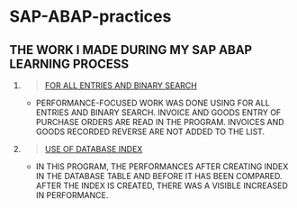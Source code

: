 # **SAP-ABAP-practices**
## THE WORK I MADE DURING MY SAP ABAP LEARNING PROCESS

1. >  [FOR ALL ENTRIES AND BINARY SEARCH](https://github.com/DogukanP/SAP-ABAP-practices/blob/main/src/zdop_for_all_entries.prog.abap)
      - PERFORMANCE-FOCUSED WORK WAS DONE USING FOR ALL ENTRIES AND BINARY SEARCH. INVOICE AND GOODS ENTRY OF PURCHASE ORDERS ARE READ IN THE PROGRAM. INVOICES AND GOODS RECORDED     REVERSE ARE NOT ADDED TO THE LIST. 
2. >  [USE OF DATABASE INDEX](https://github.com/DogukanP/SAP-ABAP-practices/blob/main/src/zdop_db_index_test.prog.abap)
      - IN THIS PROGRAM, THE PERFORMANCES AFTER CREATING INDEX IN THE DATABASE TABLE AND BEFORE IT HAS BEEN COMPARED.
      AFTER THE INDEX IS CREATED, THERE WAS A VISIBLE INCREASED IN PERFORMANCE.
  
